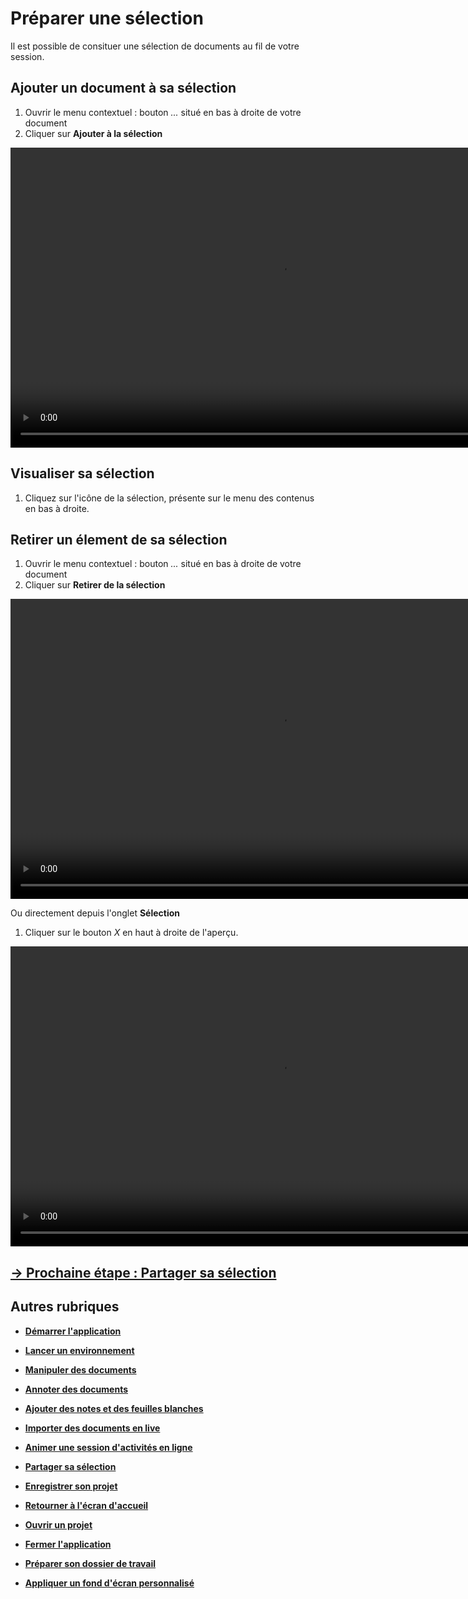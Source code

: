 # Préparer une sélection

Il est possible de consituer une sélection de documents au fil de votre session. 

## Ajouter un document à sa sélection

1. Ouvrir le menu contextuel : bouton *...* situé en bas à droite de votre document
2. Cliquer sur **Ajouter à la sélection**

<video controls muted loop autoplay width="864" height="480">
	<source src="./media/add-selection.mp4" type="video/mp4">
</video>

## Visualiser sa sélection

1. Cliquez sur l'icône de la sélection, présente sur le menu des contenus en bas à droite.

## Retirer un élement de sa sélection

1. Ouvrir le menu contextuel : bouton *...* situé en bas à droite de votre document
2. Cliquer sur **Retirer  de la sélection**

<video controls muted loop width="864" height="480">
	<source src="./media/remove-selection-1.mp4" type="video/mp4">
</video>

Ou directement depuis l'onglet **Sélection**
1. Cliquer sur le bouton *X* en haut à droite de l'aperçu.

<video controls muted loop width="864" height="480">
	<source src="./media/remove-selection-2.mp4" type="video/mp4">
</video>

## [&rarr; Prochaine étape : Partager sa sélection](./share-selection.md)

## Autres rubriques
* [**Démarrer l'application**](./start-app.md)
* [**Lancer un environnement**](./new-universe.md)
* [**Manipuler des documents**](./manipulate-doc.md)
* [**Annoter des documents**](./annotate.md)
* [**Ajouter des notes et des feuilles blanches**](./add-notes.md)
* [**Importer des documents en live**](./import-docs.md)
* [**Animer une session d'activités en ligne**](./companion.md)
* [**Partager sa sélection**](./share-selection.md)
* [**Enregistrer son projet**](./save-project.md)
* [**Retourner à l'écran d'accueil**](./back-home.md)
* [**Ouvrir un projet**](./open-project.md)
* [**Fermer l'application**](./close-app.md)

* [**Préparer son dossier de travail**](./prepare-content.md)
* [**Appliquer un fond d'écran personnalisé**](./change-background.md)
